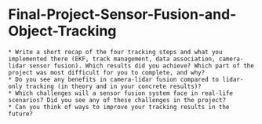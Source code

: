 # Final-Project-Sensor-Fusion-and-Object-Tracking

    * Write a short recap of the four tracking steps and what you implemented there (EKF, track management, data association, camera-lidar sensor fusion). Which results did you achieve? Which part of the project was most difficult for you to complete, and why?
    * Do you see any benefits in camera-lidar fusion compared to lidar-only tracking (in theory and in your concrete results)?
    * Which challenges will a sensor fusion system face in real-life scenarios? Did you see any of these challenges in the project?
    * Can you think of ways to improve your tracking results in the future?
